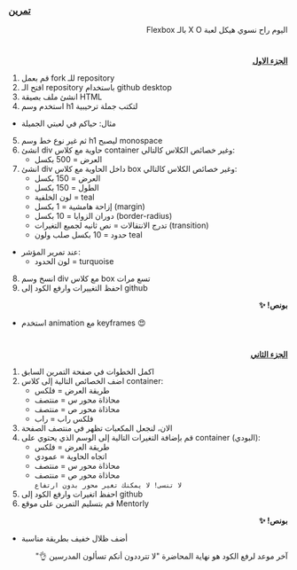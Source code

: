 <p dir="rtl">
<h3><a href="https://github.com/kuwaitcodes/UC-web-cw-3">تمرين </a></h3></p>


<p dir="rtl">
اليوم راح نسوي هيكل لعبة X O بالـ Flexbox</p>
<h1></h1>
<p dir="rtl">
 <strong><a href="https://docs.google.com/document/d/1023yXN_P2S3_e7vzJ0kj4QXIqm7U-pkx1L-qUE5mMQA/edit">الجزء الاول</a></strong></p>




1. قم بعمل fork للـ repository
2. افتح الـ repository باستخدام github desktop
3. انشئ ملف بصيقة HTML
4. استخدم وسم h1 لتكتب جملة ترحيبية
  - مثال: حياكم في لعبتي الجميلة
5. ثم غير نوع خط وسم h1 ليصبح monospace
6. انشئ div حاوية مع كلاس container وغير خصائص الكلاس كالتالي:
    - العرض = 500 بكسل
7. انشئ div داخل الحاوية مع كلاس box وغير خصائص الكلاس كالتالي:
    - العرض = 150 بكسل
    - الطول = 150 بكسل
    - لون الخلفية = teal
    - إزاحة هامشية = 1 بكسل (margin)
    - دوران الزوايا = 10 بكسل (border-radius)
    - تدرج الانتقالات = نص ثانيه لجميع التغيرات (transition)
    - حدود = 10 بكسل صلب ولون teal 
  - عند تمرير المؤشر:
    - لون الحدود = turquoise
8. انسخ وسم div مع كلاس box تسع مرات
9. احفظ التغييرات وارفع الكود إلى github

<p dir="rtl">
<strong>بونص! ✨</strong></p>

- استخدم animation مع keyframes 😍


<h1></h1>

<p dir="rtl">
 <strong><a href="https://docs.google.com/document/d/1kbnHEY7YcWJmNOUaiURGab-6HFW-0dyDefd08m3XL8k/edit">الجزء الثاني</a></strong></p>

1. اكمل الخطوات في صفحة التمرين السابق
2. اضف الخصائص التالية إلى كلاس container:
    - طريقة العرض = فلكس
    - محاذاة محور س = منتصف
    - محاذاة محور ص = منتصف
    - فلكس راب = راب
3. الان، لنجعل المكعبات تظهر في منتصف الصفحة
4. قم بإضافة التغيرات التالية إلى الوسم الذي يحتوي على container (البودي):
    - طريقة العرض = فلكس
    - اتجاه الحاوية = عمودي
    - محاذاة محور س = منتصف
    - محاذاة محور ص = منتصف<br>
	  `لا تنسى! لا يمكنك تغير محور بدون ارتفاع`
5. احفظ اتغيرات وارفع الكود إلى github
6. قم بتسليم التمرين على موقع Mentorly



 <p dir="rtl">
<strong>بونص! ✨</strong></p>

- أضف ظلال خفيف بطريقة مناسبة


 <p dir="rtl">
آخر موعد لرفع الكود هو نهاية المحاضرة "لا تترددون أنكم تسألون المدرسين 👌"
</p>
